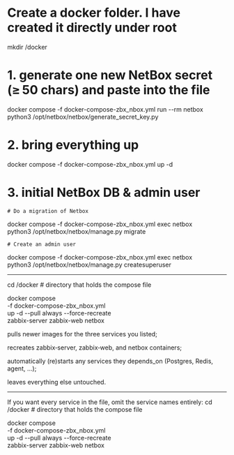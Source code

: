 # Create a docker folder. I have created it directly under root 
mkdir /docker

# 1. generate one new NetBox secret (≥ 50 chars) and paste into the file
docker compose -f docker-compose-zbx_nbox.yml run --rm netbox \
  python3 /opt/netbox/netbox/generate_secret_key.py

# 2. bring everything up
docker compose -f docker-compose-zbx_nbox.yml up -d

# 3. initial NetBox DB & admin user
    # Do a migration of Netbox
docker compose -f docker-compose-zbx_nbox.yml exec netbox \
  python3 /opt/netbox/netbox/manage.py migrate

    # Create an admin user
docker compose -f docker-compose-zbx_nbox.yml exec netbox \
  python3 /opt/netbox/netbox/manage.py createsuperuser


--------------------------------------------------------------------------------------


cd /docker               # directory that holds the compose file

docker compose \
  -f docker-compose-zbx_nbox.yml \
  up -d --pull always --force-recreate \
  zabbix-server zabbix-web netbox


pulls newer images for the three services you listed;

recreates zabbix‑server, zabbix‑web, and netbox containers;

automatically (re)starts any services they depends_on (Postgres, Redis, agent, …);

leaves everything else untouched.

--------------------------------------------------------------------------------------

If you want every service in the file, omit the service names entirely:
cd /docker               # directory that holds the compose file

docker compose \
  -f docker-compose-zbx_nbox.yml \
  up -d --pull always --force-recreate \
  zabbix-server zabbix-web netbox